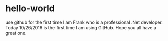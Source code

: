 # hello-world
use github for the first time
I am Frank who is a professional .Net developer.
Today 10/26/2016 is the first time I am using GitHub.
Hope you all have a great one.
